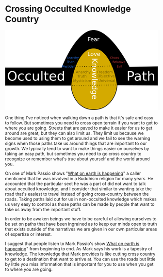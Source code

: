# Crossing Occulted Knowledge Country

![Occulted Knowledge Diagram](images/occulted-knowledge-small.png)

One thing I've noticed when walking down a path is that it's safe and easy to follow. But sometimes you need to cross open terrain if you want to get to where you are going. Streets that are paved to make it easier for us to get around are great, but they can also limit us. They limit us because we become used to using them to get around and we fail to see the warning signs when those paths take us around things that are important to our growth. We typically tend to want to make things easier on ourselves by taking an easy path, but sometimes you need to go cross country to recognize or remember what's true about yourself and the world around you.

On one of Mark Passio shows "[What on earth is happening](http://www.whatonearthishappening.com/)" a caller mentioned that he was involved in a Buddhism religion for many years. He accounted that the particular sect he was a part of did not want to talk about occulted knowledge, and I consider that similar to wanting take the road that's easiest to travel instead of going cross-country between the roads. Taking paths laid out for us in non-occulted knowledge which makes us very easy to control as those paths can be made by people that want to take us away from the important stuff.

In order to be awaken beings we have to be careful of allowing ourselves to be set on paths that have been ingrained as to keep our minds open to truth that exists outside of the narratives we are given in our own particular areas of expertize or interest.

I suggest that people listen to Mark Passio's show [What on earth is happening](http://www.whatonearthishappening.com/)" from beginning to end. As Mark says his work is a tapestry of knowledge. The knowledge that Mark provides is like cutting cross country to get to a destination that want to arrive at. You can use the roads but little by little you miss information that is important for you to use when you get to where you are going.
